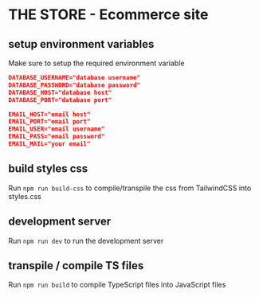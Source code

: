 # THE STORE - Ecommerce site

## setup environment variables

Make sure to setup the required environment variable

```json
DATABASE_USERNAME="database username"
DATABASE_PASSWORD="database password"
DATABASE_HOST="database host"
DATABASE_PORT="database port"

EMAIL_HOST="email host"
EMAIL_PORT="email port"
EMAIL_USER="email username"
EMAIL_PASS="email password"
EMAIL_MAIL="your email"
```

## build styles css

Run `npm run build-css` to compile/transpile the css from TailwindCSS into styles.css

## development server

Run `npm run dev` to run the development server

## transpile / compile TS files

Run `npm run build` to compile TypeScript files into JavaScript files
